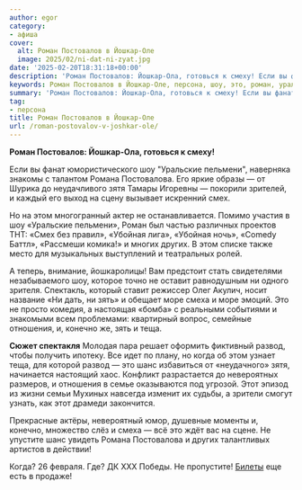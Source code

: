 ```yaml
---
author: egor
category:
- афиша
cover:
  alt: Роман Постовалов в Йошкар-Оле
  image: 2025/02/ni-dat-ni-zyat.jpg
date: '2025-02-20T18:31:18+00:00'
description: 'Роман Постовалов: Йошкар-Ола, готовься к смеху! Если вы фанат юмористического шоу "Уральские пельмени", наверняка знакомы с талантом Романа Постовалова....'
keywords: Роман Постовалов в Йошкар-Оле, персона, шоу, это, роман, уральские, пельмени, романа, постовалова, зятя, смех, убойная, других, зять, море, смеха, отношения
summary: 'Роман Постовалов: Йошкар-Ола, готовься к смеху! Если вы фанат юмористического шоу "Уральские пельмени", наверняка знакомы с талантом Романа Постовалова....'
tag:
- персона
title: Роман Постовалов в Йошкар-Оле
url: /roman-postovalov-v-joshkar-ole/
---
```


**Роман Постовалов: Йошкар-Ола, готовься к смеху!**

Если вы фанат юмористического шоу "Уральские пельмени", наверняка знакомы с талантом Романа Постовалова. Его яркие образы — от Шурика до неудачливого зятя Тамары Игоревны — покорили зрителей, и каждый его выход на сцену вызывает искренний смех.

Но на этом многогранный актер не останавливается. Помимо участия в шоу «Уральские пельмени», Роман был частью различных проектов ТНТ: «Смех без правил», «Убойная лига», «Убойная ночь», «Comedy Баттл», «Рассмеши комика!» и многих других. В этом списке также место для музыкальных выступлений и театральных ролей.

А теперь, внимание, йошкаролицы! Вам предстоит стать свидетелями незабываемого шоу, которое точно не оставит равнодушным ни одного зрителя. Спектакль, который ставит режиссер Олег Акулич, носит название «Ни дать, ни зять» и обещает море смеха и море эмоций. Это не просто комедия, а настоящая «бомба» с реальными событиями и знакомыми всем проблемами: квартирный вопрос, семейные отношения, и, конечно же, зять и теща.

**Сюжет спектакля**
Молодая пара решает оформить фиктивный развод, чтобы получить ипотеку. Все идет по плану, но когда об этом узнает теща, для которой развод — это шанс избавиться от «неудачного» зятя, начинается настоящий хаос. Конфликт разрастается до невероятных размеров, и отношения в семье оказываются под угрозой. Этот эпизод из жизни семьи Мухиных навсегда изменит их судьбы, а зрители смогут узнать, как этот драмеди закончится.

Прекрасные актёры, невероятный юмор, душевные моменты и, конечно, множество слёз и смеха — всё это ждёт вас на сцене. Не упустите шанс увидеть Романа Постовалова и других талантливых артистов в действии!

Когда? 26 февраля. Где? ДК ХХХ Победы. Не пропустите! [Билеты](https://nidatnizyat.ru/) еще есть в продаже!